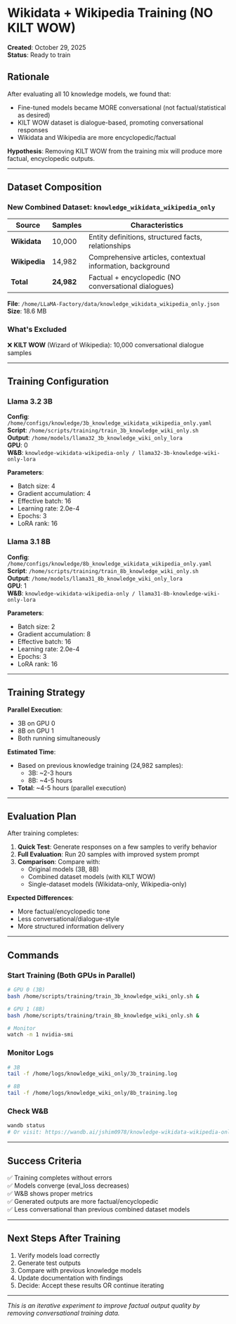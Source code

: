 # Wikidata + Wikipedia Training (NO KILT WOW)

**Created**: October 29, 2025  
**Status**: Ready to train

## Rationale

After evaluating all 10 knowledge models, we found that:
- Fine-tuned models became MORE conversational (not factual/statistical as desired)
- KILT WOW dataset is dialogue-based, promoting conversational responses
- Wikidata and Wikipedia are more encyclopedic/factual

**Hypothesis**: Removing KILT WOW from the training mix will produce more factual, encyclopedic outputs.

---

## Dataset Composition

### New Combined Dataset: `knowledge_wikidata_wikipedia_only`

| Source | Samples | Characteristics |
|--------|---------|-----------------|
| **Wikidata** | 10,000 | Entity definitions, structured facts, relationships |
| **Wikipedia** | 14,982 | Comprehensive articles, contextual information, background |
| **Total** | **24,982** | Factual + encyclopedic (NO conversational dialogues) |

**File**: `/home/LLaMA-Factory/data/knowledge_wikidata_wikipedia_only.json`  
**Size**: 18.6 MB

### What's Excluded

❌ **KILT WOW** (Wizard of Wikipedia): 10,000 conversational dialogue samples

---

## Training Configuration

### Llama 3.2 3B

**Config**: `/home/configs/knowledge/3b_knowledge_wikidata_wikipedia_only.yaml`  
**Script**: `/home/scripts/training/train_3b_knowledge_wiki_only.sh`  
**Output**: `/home/models/llama32_3b_knowledge_wiki_only_lora`  
**GPU**: 0  
**W&B**: `knowledge-wikidata-wikipedia-only / llama32-3b-knowledge-wiki-only-lora`

**Parameters**:
- Batch size: 4
- Gradient accumulation: 4
- Effective batch: 16
- Learning rate: 2.0e-4
- Epochs: 3
- LoRA rank: 16

### Llama 3.1 8B

**Config**: `/home/configs/knowledge/8b_knowledge_wikidata_wikipedia_only.yaml`  
**Script**: `/home/scripts/training/train_8b_knowledge_wiki_only.sh`  
**Output**: `/home/models/llama31_8b_knowledge_wiki_only_lora`  
**GPU**: 1  
**W&B**: `knowledge-wikidata-wikipedia-only / llama31-8b-knowledge-wiki-only-lora`

**Parameters**:
- Batch size: 2
- Gradient accumulation: 8
- Effective batch: 16
- Learning rate: 2.0e-4
- Epochs: 3
- LoRA rank: 16

---

## Training Strategy

**Parallel Execution**:
- 3B on GPU 0
- 8B on GPU 1
- Both running simultaneously

**Estimated Time**:
- Based on previous knowledge training (24,982 samples):
  - 3B: ~2-3 hours
  - 8B: ~4-5 hours
- **Total**: ~4-5 hours (parallel execution)

---

## Evaluation Plan

After training completes:

1. **Quick Test**: Generate responses on a few samples to verify behavior
2. **Full Evaluation**: Run 20 samples with improved system prompt
3. **Comparison**: Compare with:
   - Original models (3B, 8B)
   - Combined dataset models (with KILT WOW)
   - Single-dataset models (Wikidata-only, Wikipedia-only)

**Expected Differences**:
- More factual/encyclopedic tone
- Less conversational/dialogue-style
- More structured information delivery

---

## Commands

### Start Training (Both GPUs in Parallel)
```bash
# GPU 0 (3B)
bash /home/scripts/training/train_3b_knowledge_wiki_only.sh &

# GPU 1 (8B)
bash /home/scripts/training/train_8b_knowledge_wiki_only.sh &

# Monitor
watch -n 1 nvidia-smi
```

### Monitor Logs
```bash
# 3B
tail -f /home/logs/knowledge_wiki_only/3b_training.log

# 8B
tail -f /home/logs/knowledge_wiki_only/8b_training.log
```

### Check W&B
```bash
wandb status
# Or visit: https://wandb.ai/jshim0978/knowledge-wikidata-wikipedia-only
```

---

## Success Criteria

✅ Training completes without errors  
✅ Models converge (eval_loss decreases)  
✅ W&B shows proper metrics  
✅ Generated outputs are more factual/encyclopedic  
✅ Less conversational than previous combined dataset models

---

## Next Steps After Training

1. Verify models load correctly
2. Generate test outputs
3. Compare with previous knowledge models
4. Update documentation with findings
5. Decide: Accept these results OR continue iterating

---

*This is an iterative experiment to improve factual output quality by removing conversational training data.*


